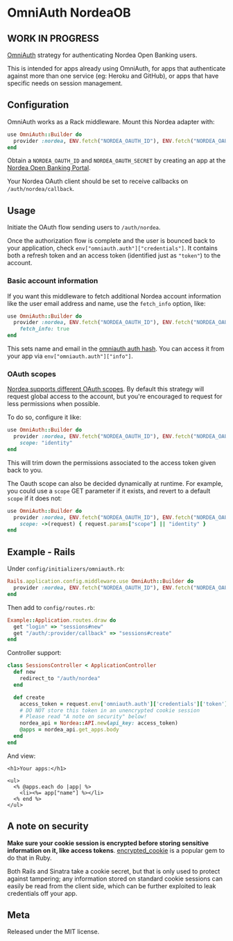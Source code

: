 # OmniAuth NordeaOB

## WORK IN PROGRESS

[OmniAuth](https://github.com/intridea/omniauth) strategy for authenticating
Nordea Open Banking users.


This is intended for apps already using OmniAuth, for apps that authenticate
against more than one service (eg: Heroku and GitHub), or apps that have
specific needs on session management. 


## Configuration

OmniAuth works as a Rack middleware. Mount this Nordea adapter with:

```ruby
use OmniAuth::Builder do
  provider :nordea, ENV.fetch("NORDEA_OAUTH_ID"), ENV.fetch("NORDEA_OAUTH_SECRET")
end
```

Obtain a `NORDEA_OAUTH_ID` and `NORDEA_OAUTH_SECRET` by creating an app at
the [Nordea Open Banking Portal](https://developer.nordeaopenbanking.com/).

Your Nordea OAuth client should be set to receive callbacks on
`/auth/nordea/callback`.


## Usage

Initiate the OAuth flow sending users to `/auth/nordea`.

Once the authorization flow is complete and the user is bounced back to your
application, check `env["omniauth.auth"]["credentials"]`. It contains both a
refresh token and an access token (identified just as `"token"`) to the
account.


### Basic account information

If you want this middleware to fetch additional Nordea account information like
the user email address and name, use the `fetch_info` option, like:

```ruby
use OmniAuth::Builder do
  provider :nordea, ENV.fetch("NORDEA_OAUTH_ID"), ENV.fetch("NORDEA_OAUTH_SECRET"),
    fetch_info: true
end
```

This sets name and email in the [omniauth auth hash][auth-hash]. You can access
it from your app via `env["omniauth.auth"]["info"]`.

[auth-hash]: https://github.com/intridea/omniauth/wiki/Auth-Hash-Schema

### OAuth scopes

[Nordea supports different OAuth scopes][oauth-scopes]. By default this
strategy will request global access to the account, but you're encouraged to
request for less permissions when possible.

[oauth-scopes]: https://developer.nordeaopenbanking.com/

To do so, configure it like:

```ruby
use OmniAuth::Builder do
  provider :nordea, ENV.fetch("NORDEA_OAUTH_ID"), ENV.fetch("NORDEA_OAUTH_SECRET"),
    scope: "identity"
end
```

This will trim down the permissions associated to the access token given back
to you.

The Oauth scope can also be decided dynamically at runtime. For example, you
could use a `scope` GET parameter if it exists, and revert to a default `scope`
if it does not:

```ruby
use OmniAuth::Builder do
  provider :nordea, ENV.fetch("NORDEA_OAUTH_ID"), ENV.fetch("NORDEA_OAUTH_SECRET"),
    scope: ->(request) { request.params["scope"] || "identity" }
end
```



## Example - Rails

Under `config/initializers/omniauth.rb`:

```ruby
Rails.application.config.middleware.use OmniAuth::Builder do
  provider :nordea, ENV.fetch("NORDEA_OAUTH_ID"), ENV.fetch("NORDEA_OAUTH_SECRET")
end
```

Then add to `config/routes.rb`:

```ruby
Example::Application.routes.draw do
  get "login" => "sessions#new"
  get "/auth/:provider/callback" => "sessions#create"
end
```

Controller support:

```ruby
class SessionsController < ApplicationController
  def new
    redirect_to "/auth/nordea"
  end

  def create
    access_token = request.env['omniauth.auth']['credentials']['token']
    # DO NOT store this token in an unencrypted cookie session
    # Please read "A note on security" below!
    nordea_api = Nordea::API.new(api_key: access_token)
    @apps = nordea_api.get_apps.body
  end
end
```

And view:

```erb
<h1>Your apps:</h1>

<ul>
  <% @apps.each do |app| %>
    <li><%= app["name"] %></li>
  <% end %>
</ul>
```

## A note on security

**Make sure your cookie session is encrypted before storing sensitive
information on it, like access tokens**. [encrypted_cookie][encrypted-cookie]
is a popular gem to do that in Ruby.

[encrypted-cookie]: https://github.com/cvonkleist/encrypted_cookie

Both Rails and Sinatra take a cookie secret, but that is only used to protect
against tampering; any information stored on standard cookie sessions can
easily be read from the client side, which can be further exploited to leak
credentials off your app.


## Meta

Released under the MIT license.
